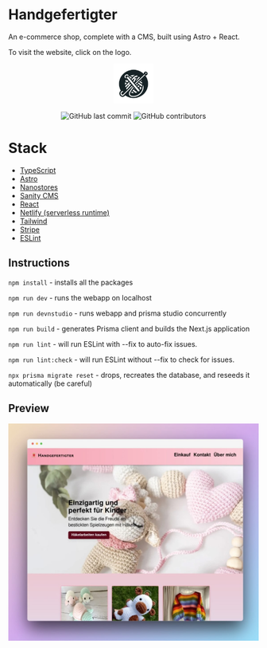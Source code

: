 # Handgefertigter

An e-commerce shop, complete with a CMS, built using Astro + React.

To visit the website, click on the logo.

<a href="https://handgefertigter.netlify.app">
  <p align="center">
    <img height=80 src="https://raw.githubusercontent.com/marcadrian-it/handgefertigter/main/client/src/assets/logo.png"/>
  </p>
</a>

<p align="center">
  <img alt="GitHub last commit" src="https://img.shields.io/github/last-commit/marcadrian-it/handgefertigter?style=flat-square">
  <img alt="GitHub contributors" src="https://img.shields.io/github/contributors/marcadrian-it/handgefertigter?style=flat-square">
</p>

# Stack

- [TypeScript](https://www.typescriptlang.org/)
- [Astro](https://astro.build/)
- [Nanostores](https://github.com/nanostores/nanostores)
- [Sanity CMS](https://www.sanity.io/)
- [React](https://react.dev/)
- [Netlify (serverless runtime)](https://www.netlify.com/)
- [Tailwind](https://tailwindcss.com/)
- [Stripe](https://stripe.com/)
- [ESLint](https://eslint.org/)

## Instructions

`npm install` - installs all the packages

`npm run dev` - runs the webapp on localhost

`npm run devnstudio` - runs webapp and prisma studio concurrently

`npm run build` - generates Prisma client and builds the Next.js application

`npm run lint` - will run ESLint with --fix to auto-fix issues.

`npm run lint:check` - will run ESLint without --fix to check for issues.

`npx prisma migrate reset` - drops, recreates the database, and reseeds it automatically (be careful)

## Preview

![Preview](https://raw.githubusercontent.com/marcadrian-it/handgefertigter/main/client/public/handgefertigter-preview.jpg)
